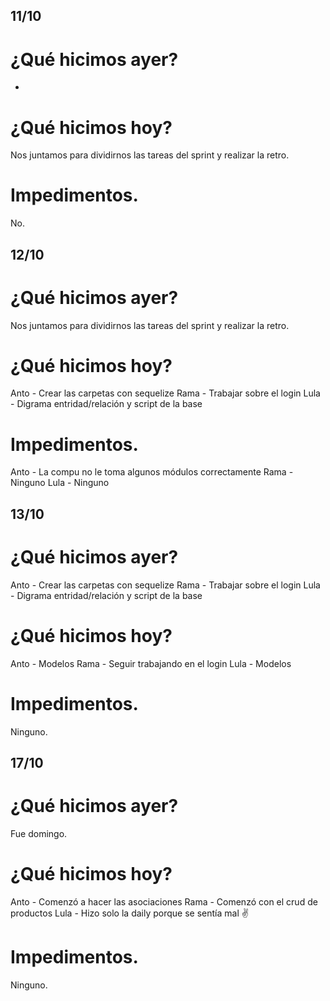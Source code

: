 ## 11/10
# ¿Qué hicimos ayer?
-
# ¿Qué hicimos hoy?
Nos juntamos para dividirnos las tareas del sprint y realizar la retro.
# Impedimentos.
No.


## 12/10
# ¿Qué hicimos ayer?
Nos juntamos para dividirnos las tareas del sprint y realizar la retro.
# ¿Qué hicimos hoy?
Anto - Crear las carpetas con sequelize
Rama - Trabajar sobre el login
Lula - Digrama entridad/relación y script de la base
# Impedimentos.
Anto - La compu no le toma algunos módulos correctamente
Rama - Ninguno
Lula - Ninguno

## 13/10
# ¿Qué hicimos ayer?
Anto - Crear las carpetas con sequelize
Rama - Trabajar sobre el login
Lula - Digrama entridad/relación y script de la base
# ¿Qué hicimos hoy?
Anto - Modelos
Rama - Seguir trabajando en el login
Lula - Modelos
# Impedimentos.
Ninguno.

## 17/10
# ¿Qué hicimos ayer?
Fue domingo.
# ¿Qué hicimos hoy?
Anto - Comenzó a hacer las asociaciones 
Rama - Comenzó con el crud de productos
Lula - Hizo solo la daily porque se sentía mal ✌
# Impedimentos.
Ninguno.


